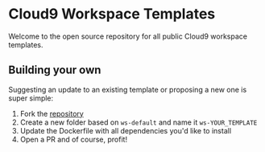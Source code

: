 # Cloud9 Workspace Templates

Welcome to the open source repository for all public Cloud9 workspace templates.

## Building your own

Suggesting an update to an existing template or proposing a new one is super simple:

1. Fork the [repository](https://github.com/c9/templates)
2. Create a new folder based on `ws-default` and name it `ws-YOUR_TEMPLATE`
3. Update the Dockerfile with all dependencies you'd like to install
4. Open a PR and of course, profit!
